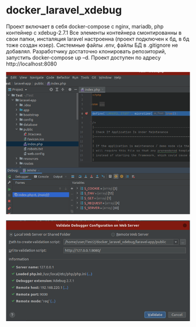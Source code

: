 # docker_laravel_xdebug

Проект включает в себя docker-compose с nginx, mariadb, php контейнер с xdebug-2.7.1
Все элементы контейнера смонтированны в свои папки, инсталяция laravel настроенна (проект подключен к бд, в бд тоже создан юзер).
Системные файлы .env, файлы БД в .gitignore не добавлял. Разработчику достаточно клонировать репозиторий, запустить docker-compose up –d.
Проект доступен по адресу http://localhost:8080

![alt text](screen/1.png)

![alt text](screen/2.png)
